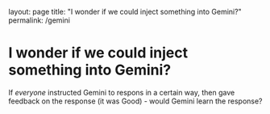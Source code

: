 layout: page
title: "I wonder if we could inject something into Gemini?"
permalink: /gemini

# I wonder if we could inject something into Gemini?

If _everyone_ instructed Gemini to respons in a certain way, then gave feedback on the response (it was Good) - would Gemini learn the response?
